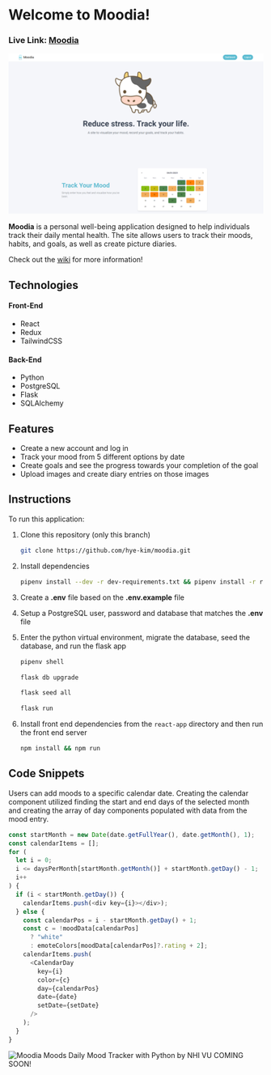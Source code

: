 # Welcome to Moodia!

### **Live Link: [Moodia](https://moodia-app.herokuapp.com/)**

![Moodia Homepage](react-app/src/images/readme-landing.png)

**Moodia** is a personal well-being application designed to help individuals track their daily mental health. The site allows users to track their moods, habits, and goals, as well as create picture diaries.

Check out the [wiki](https://github.com/hye-kim/moodia/wiki) for more information!

## Technologies

#### Front-End

- React
- Redux
- TailwindCSS

#### Back-End

- Python
- PostgreSQL
- Flask
- SQLAlchemy

## Features

- Create a new account and log in
- Track your mood from 5 different options by date
- Create goals and see the progress towards your completion of the goal
- Upload images and create diary entries on those images

## Instructions

To run this application:

1. Clone this repository (only this branch)

   ```bash
   git clone https://github.com/hye-kim/moodia.git
   ```

2. Install dependencies

   ```bash
   pipenv install --dev -r dev-requirements.txt && pipenv install -r requirements.txt
   ```

3. Create a **.env** file based on the **.env.example** file
4. Setup a PostgreSQL user, password and database that matches the **.env** file

5. Enter the python virtual environment, migrate the database, seed the database, and run the flask app

   ```bash
   pipenv shell
   ```

   ```bash
   flask db upgrade
   ```

   ```bash
   flask seed all
   ```

   ```bash
   flask run
   ```

6. Install front end dependencies from the `react-app` directory and then run the front end server
   ```bash
   npm install && npm run
   ```

## Code Snippets

Users can add moods to a specific calendar date. Creating the calendar component utilized finding the start and end days of the selected month and creating the array of day components populated with data from the mood entry.

```js
const startMonth = new Date(date.getFullYear(), date.getMonth(), 1);
const calendarItems = [];
for (
  let i = 0;
  i <= daysPerMonth[startMonth.getMonth()] + startMonth.getDay() - 1;
  i++
) {
  if (i < startMonth.getDay()) {
    calendarItems.push(<div key={i}></div>);
  } else {
    const calendarPos = i - startMonth.getDay() + 1;
    const c = !moodData[calendarPos]
      ? "white"
      : emoteColors[moodData[calendarPos]?.rating + 2];
    calendarItems.push(
      <CalendarDay
        key={i}
        color={c}
        day={calendarPos}
        date={date}
        setDate={setDate}
      />
    );
  }
}
```

![Moodia Moods](react-app/src/images/readme-mood.gif)
Daily Mood Tracker with Python by NHI VU 
COMING SOON!
